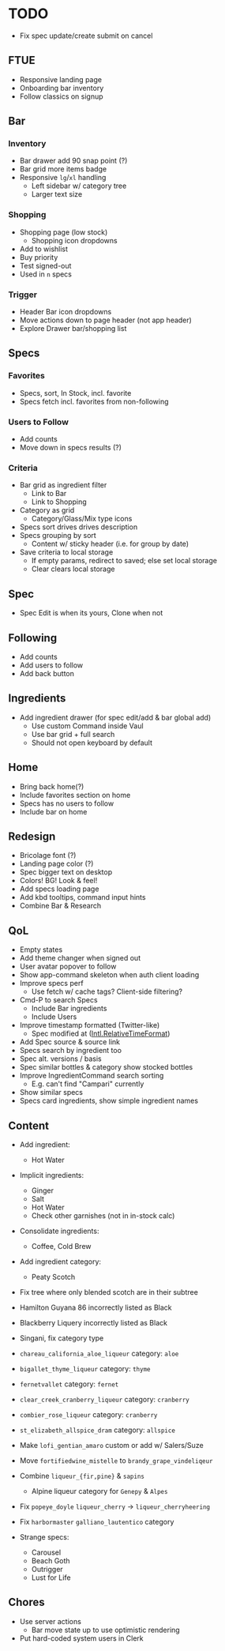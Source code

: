 # TODO

- Fix spec update/create submit on cancel

FTUE
----

- Responsive landing page
- Onboarding bar inventory
- Follow classics on signup

Bar
---

### Inventory

- Bar drawer add 90 snap point (?)
- Bar grid more items badge
- Responsive `lg`/`xl` handling
  - Left sidebar w/ category tree
  - Larger text size

### Shopping

- Shopping page (low stock)
  - Shopping icon dropdowns
- Add to wishlist
- Buy priority
- Test signed-out
- Used in `n` specs

### Trigger

- Header Bar icon dropdowns
- Move actions down to page header (not app header)
- Explore Drawer bar/shopping list

Specs
-----

### Favorites

- Specs, sort, In Stock, incl. favorite
- Specs fetch incl. favorites from non-following

### Users to Follow

- Add counts
- Move down in specs results (?)

### Criteria

- Bar grid as ingredient filter
  - Link to Bar
  - Link to Shopping
- Category as grid
  - Category/Glass/Mix type icons
- Specs sort drives drives description
- Specs grouping by sort
  - Content w/ sticky header (i.e. for group by date)
- Save criteria to local storage
  - If empty params, redirect to saved; else set local storage
  - Clear clears local storage

Spec
----

- Spec Edit is when its yours, Clone when not

Following
---------

- Add counts
- Add users to follow
- Add back button

Ingredients
-----------

- Add ingredient drawer (for spec edit/add & bar global add)
  - Use custom Command inside Vaul
  - Use bar grid + full search
  - Should not open keyboard by default

Home
----

- Bring back home(?)
- Include favorites section on home
- Specs has no users to follow
- Include bar on home

Redesign
--------

- Bricolage font (?)
- Landing page color (?)
- Spec bigger text on desktop
- Colors! BG! Look & feel!
- Add specs loading page
- Add kbd tooltips, command input hints
- Combine Bar & Research

QoL
---

- Empty states
- Add theme changer when signed out
- User avatar popover to follow
- Show app-command skeleton when auth client loading
- Improve specs perf
  - Use fetch w/ cache tags? Client-side filtering?
- Cmd-P to search Specs
  - Include Bar ingredients
  - Include Users
- Improve timestamp formatted (Twitter-like)
  - Spec modified at ([Intl.RelativeTimeFormat](https://stackoverflow.com/questions/61911591/react-intl-with-relativetime-formatting))
- Add Spec source & source link
- Specs search by ingredient too
- Spec alt. versions / basis
- Spec similar bottles & category show stocked bottles
- Improve IngredientCommand search sorting
  - E.g. can't find "Campari" currently
- Show similar specs
- Specs card ingredients, show simple ingredient names

Content
-------

- Add ingredient:
  - Hot Water

- Implicit ingredients:
  - Ginger
  - Salt
  - Hot Water
  - Check other garnishes (not in in-stock calc)

- Consolidate ingredients:
  - Coffee, Cold Brew

- Add ingredient category:
  - Peaty Scotch

- Fix tree where only blended scotch are in their subtree

- Hamilton Guyana 86 incorrectly listed as Black
- Blackberry Liquery incorrectly listed as Black
- Singani, fix category type
- `chareau_california_aloe_liqueur` category: `aloe`
- `bigallet_thyme_liqueur` category: `thyme`
- `fernetvallet` category: `fernet`
- `clear_creek_cranberry_liqueur` category: `cranberry`
- `combier_rose_liqueur` category: `cranberry`
- `st_elizabeth_allspice_dram` category: `allspice`
- Make `lofi_gentian_amaro` custom or add w/ Salers/Suze
- Move `fortifiedwine_mistelle` to `brandy_grape_vindeliqeur`
- Combine `liqueur_{fir,pine}` & `sapins`
  - Alpine liqueur category for `Genepy` & `Alpes`

- Fix `popeye_doyle` `liqueur_cherry` -> `liqueur_cherryheering`
- Fix `harbormaster` `galliano_lautentico` category
- Strange specs:
  - Carousel
  - Beach Goth
  - Outrigger
  - Lust for Life

Chores
------

- Use server actions
  - Bar move state up to use optimistic rendering
- Put hard-coded system users in Clerk

